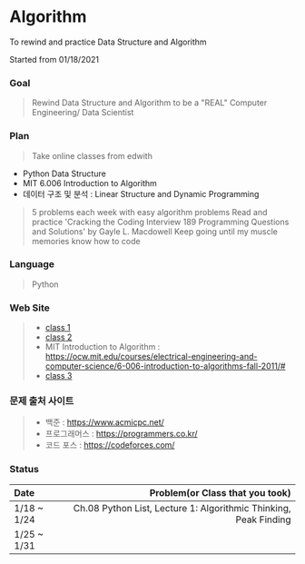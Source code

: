 # Algorithm

To rewind and practice Data Structure and Algorithm

Started from 01/18/2021

### Goal
> Rewind Data Structure and Algorithm to be a "REAL" Computer Engineering/ Data Scientist

### Plan
> Take online classes from edwith
  - Python Data Structure
  - MIT 6.006 Introduction to Algorithm
  - 데이터 구조 및 분석 : Linear Structure and Dynamic Programming
> 5 problems each week with easy algorithm problems 
> Read and practice 'Cracking the Coding Interview 189 Programming Questions and Solutions' by Gayle L. Macdowell
> Keep going until my muscle memories know how to code

### Language
> Python

### Web Site
> + [class 1](https://www.edwith.org/introalgorithm)
> + [class 2](https://www.edwith.org/python-data)
> + MIT Introduction to Algorithm : https://ocw.mit.edu/courses/electrical-engineering-and-computer-science/6-006-introduction-to-algorithms-fall-2011/#
> + [class 3](https://www.edwith.org/datastructure-2019s#)

### 문제 출처 사이트
> + 백준 : https://www.acmicpc.net/
> + 프로그래머스 : https://programmers.co.kr/
> + 코드 포스 : https://codeforces.com/

### Status
 | Date | Problem(or Class that you took) |
 |:--------|-------:|
 | 1/18 ~ 1/24 |  Ch.08 Python List, Lecture 1: Algorithmic Thinking, Peak Finding  |
 | 1/25 ~ 1/31 |    |
